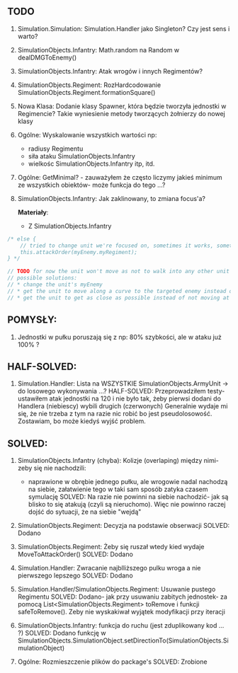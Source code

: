 ## TODO
1. Simulation.Simulation: Simulation.Handler jako Singleton? Czy jest sens i warto?
1. SimulationObjects.Infantry: Math.random na Random w dealDMGToEnemy()
1. SimulationObjects.Infantry: Atak wrogów i innych Regimentów?
1. SimulationObjects.Regiment: RozHardcodowanie SimulationObjects.Regiment.formationSquare()
1. Nowa Klasa: Dodanie klasy Spawner, która będzie tworzyła jednostki w Regimencie? Takie wyniesienie metody tworzących żołnierzy do nowej klasy
1. Ogólne: Wyskalowanie wszystkich wartości np:
    - radiusy Regimentu
    - siła ataku SimulationObjects.Infantry
    - wielkośc SimulationObjects.Infantry itp, itd.
1. Ogólne: GetMinimal? - zauważyłem że często liczymy jakieś minimum ze wszystkich obiektów- może funkcja do tego ...?
1. SimulationObjects.Infantry: Jak zaklinowany, to zmiana focus'a?

    **Materiały**:
    
    - Z SimulationObjects.Infantry
```java
/* else {
    // tried to change unit we're focused on, sometimes it works, sometimes units will get stuck anyway
    this.attackOrder(myEnemy.myRegiment);
} */

// TODO for now the unit won't move as not to walk into any other unit
// possible solutions:
// * change the unit's myEnemy
// * get the unit to move along a curve to the targeted enemy instead of the straight line
// * get the unit to get as close as possible instead of not moving at all
```




## POMYSŁY:
1. Jednostki w pułku poruszają się z np: 80% szybkości, ale w ataku już 100% ?




## HALF-SOLVED:
1. Simulation.Handler: Lista na WSZYSTKIE SimulationObjects.ArmyUnit -> do losowego wykonywania ...?
    HALF-SOLVED: Przeprowadziłem testy- ustawiłem atak jednostki na 120 i nie było tak, żeby pierwsi dodani do Handlera (niebiescy) wybili drugich (czerwonych)
        Generalnie wydaje mi się, że nie trzeba z tym na razie nic robić bo jest pseudolosowość. Zostawiam, bo może kiedyś wyjść problem.


## SOLVED:

1. SimulationObjects.Infantry (chyba): Kolizje (overlaping) między nimi- zeby się nie nachodzili:
	- naprawione w obrębie jednego pułku, ale wrogowie nadal nachodzą na siebie, załatwienie tego w taki sam sposób zatyka czasem symulację
	SOLVED: Na razie nie powinni na siebie nachodzić- jak są blisko to się atakują (czyli są nieruchomo). Więc nie powinno raczej dojść do sytuacji, że na siebie "wejdą"	
	

2. SimulationObjects.Regiment: Decyzja na podstawie obserwacji
    SOLVED: Dodano
3. SimulationObjects.Regiment: Żeby się ruszał wtedy kied wydaje MoveToAttackOrder()
    SOLVED: Dodano
4. Simulation.Handler: Zwracanie najblliższego pulku wroga a nie pierwszego lepszego
    SOLVED: Dodano
5. Simulation.Handler/SimulationObjects.Regiment: Usuwanie pustego Regimentu
    SOLVED: Dodano- jak przy usuwaniu zabitych jednostek- za pomocą List<SimulationObjects.Regiment> toRemove i funkcji safeToRemove(). Zeby nie wyskakiwał wyjątek modyfikacji przy iteracji
6. SimulationObjects.Infantry: funkcja do ruchu (jest zduplikowany kod ... ?)
    SOLVED: Dodano funkcję w SimulationObjects.SimulationObject.setDirectionTo(SimulationObjects.SimulationObject)
1. Ogólne: Rozmieszczenie plików do package's
    SOLVED: Zrobione

